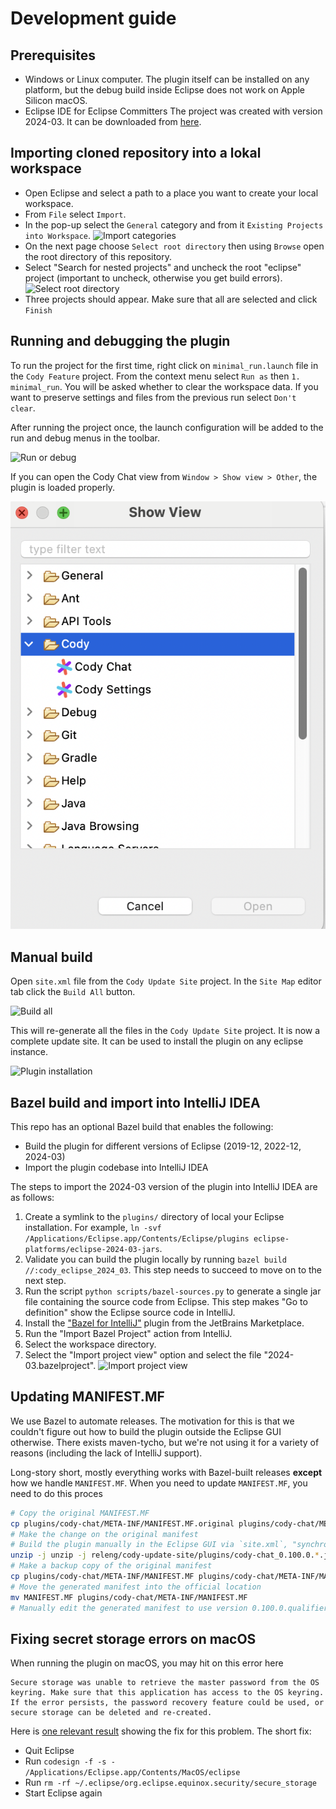# Development guide

## Prerequisites

- Windows or Linux computer. The plugin itself can be installed on any platform,
  but the debug build inside Eclipse does not work on Apple Silicon macOS.
- Eclipse IDE for Eclipse Committers The project was created with version
  2024-03. It can be downloaded from
  [here](https://www.eclipse.org/downloads/packages/release/2024-03/r/eclipse-ide-eclipse-committers).

## Importing cloned repository into a lokal workspace

- Open Eclipse and select a path to a place you want to create your local
  workspace.
- From `File` select `Import`.
- In the pop-up select the `General` category and from it
  `Existing Projects into Workspace`. ![Import categories](img/import.png)
- On the next page choose `Select root directory` then using `Browse` open the
  root directory of this repository.
- Select "Search for nested projects" and uncheck the root "eclipse" project (important to uncheck, otherwise you get build errors).
  ![Select root directory](img/select-root.png)
- Three projects should appear. Make sure that all are selected and click
  `Finish`

## Running and debugging the plugin

To run the project for the first time, right click on `minimal_run.launch` file
in the `Cody Feature` project. From the context menu select `Run as` then
`1. minimal_run`. You will be asked whether to clear the workspace data. If you
want to preserve settings and files from the previous run select `Don't clear`.

After running the project once, the launch configuration will be added to the
run and debug menus in the toolbar.

![Run or debug](img/run.png)

If you can open the Cody Chat view from `Window > Show view > Other`, the plugin
is loaded properly.

![View selection](img/cody-view.png)

## Manual build

Open `site.xml` file from the `Cody Update Site` project. In the `Site Map`
editor tab click the `Build All` button.

![Build all](img/build_all.png)

This will re-generate all the files in the `Cody Update Site` project. It is now
a complete update site. It can be used to install the plugin on any eclipse
instance.

![Plugin installation](img/install.png)

## Bazel build and import into IntelliJ IDEA

This repo has an optional Bazel build that enables the following:

- Build the plugin for different versions of Eclipse (2019-12, 2022-12, 2024-03)
- Import the plugin codebase into IntelliJ IDEA

The steps to import the 2024-03 version of the plugin into IntelliJ IDEA are as
follows:

1. Create a symlink to the `plugins/` directory of local your Eclipse
   installation. For example,
   `ln -svf /Applications/Eclipse.app/Contents/Eclipse/plugins eclipse-platforms/eclipse-2024-03-jars`.
2. Validate you can build the plugin locally by running
   `bazel build //:cody_eclipse_2024_03`. This step needs to succeed to move on
   to the next step.
3. Run the script `python scripts/bazel-sources.py` to generate a single jar
   file containing the source code from Eclipse. This step makes "Go to
   definition" show the Eclipse source code in IntelliJ.
4. Install the
   ["Bazel for IntelliJ"](https://plugins.jetbrains.com/plugin/8609-bazel-for-intellij)
   plugin from the JetBrains Marketplace.
5. Run the "Import Bazel Project" action from IntelliJ.
6. Select the workspace directory.
7. Select the "Import project view" option and select the file
   "2024-03.bazelproject". ![Import project view](img/import_project_view.png)

## Updating MANIFEST.MF

We use Bazel to automate releases. The motivation for this is that we couldn't
figure out how to build the plugin outside the Eclipse GUI otherwise. There
exists maven-tycho, but we're not using it for a variety of reasons (including
the lack of IntelliJ support).

Long-story short, mostly everything works with Bazel-built releases **except**
how we handle `MANIFEST.MF`. When you need to update `MANIFEST.MF`, you need to
do this proces

```sh
# Copy the original MANIFEST.MF
cp plugins/cody-chat/META-INF/MANIFEST.MF.original plugins/cody-chat/META-INF/MANIFEST.MF
# Make the change on the original manifest
# Build the plugin manually in the Eclipse GUI via `site.xml`, "synchronze", "add feature", "build"
unzip -j unzip -j releng/cody-update-site/plugins/cody-chat_0.100.0.*.jar META-INF/MANIFEST.MF
# Make a backup copy of the original manifest
cp plugins/cody-chat/META-INF/MANIFEST.MF plugins/cody-chat/META-INF/MANIFEST.MF.original
# Move the generated manifest into the official location
mv MANIFEST.MF plugins/cody-chat/META-INF/MANIFEST.MF
# Manually edit the generated manifest to use version 0.100.0.qualifier
```


## Fixing secret storage errors on macOS

When running the plugin on macOS, you may hit on this error here
```
Secure storage was unable to retrieve the master password from the OS keyring. Make sure that this application has access to the OS keyring. If the error persists, the password recovery feature could be used, or secure storage can be deleted and re-created.
```

Here is [one relevant result](https://www.eclipse.org/forums/index.php/t/1098516/) showing the fix for this problem.
The short fix:

* Quit Eclipse
* Run `codesign -f -s - /Applications/Eclipse.app/Contents/MacOS/eclipse`
* Run `rm -rf ~/.eclipse/org.eclipse.equinox.security/secure_storage`
* Start Eclipse again

